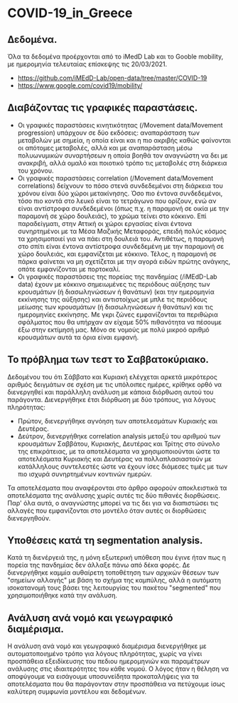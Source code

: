 # COVID-19_in_Greece

## Δεδομένα.
Όλα τα δεδομένα προέρχονται από το iMedD Lab και το Gooble mobility, με ημερομηνία τελευταίας επίσκεψης τις 20/03/2021.
- https://github.com/iMEdD-Lab/open-data/tree/master/COVID-19
- https://www.google.com/covid19/mobility/

## Διαβάζοντας τις γραφικές παραστάσεις.
- Οι γραφικές παραστάσεις κινητικότητας (/Movement data/Movement progression) υπάρχουν σε δύο εκδόσεις: αναπαράσταση των μεταβολών με σημεία, η οποία είναι και η πιο ακριβής καθώς φαίνονται οι απότομες μεταβολές, αλλά και με αναπαράσταση μέσω πολυωνυμικών συναρτήσεων η οποία βοηθά τον αναγνώστη να δει με ανακριβή, αλλά ομαλό και ποιοτικό τρόπο τις μεταβολές στη διάρκεια του χρόνου.
- Οι γραφικές παραστάσεις correlation (/Movement data/Movement correlations) δείχνουν το πόσο στενά συνδεδεμένοι στη διάρκεια του χρόνου είναι δύο χώροι μετακίνησης. Όσο πιο έντονα συνδεδεμένοι, τόσο πιο κοντά στο λευκό είναι το τετράγωνο που ορίζουν, ενώ αν είναι αντίστροφα συνδεδεμένοι (όπως π.χ. η παραμονή σε οικία με την παραμονή σε χώρο δουλειάς), το χρώμα τείνει στο κόκκινο. Επί παραδείγματι, στην Αττική οι χώροι εργασίας είναι έντονα συνηρτημένοι με τα Μέσα Μαζικής Μεταφοράς, επειδή πολύς κόσμος τα χρησιμοποιεί για να πάει στη δουλειά του. Αντιθέτως, η παραμονή στο σπίτι είναι έντονα αντίστροφα συνδεδεμένη με την παραμονή σε χώρο δουλειάς, και εμφανίζεται με κόκκινο. Τέλος, η παραμονή σε πάρκα φαίνεται να μη σχετίζεται με την αγορά ειδών πρώτης ανάγκης, οπότε εμφανίζονται με πορτοκαλί.
- Οι γραφικές παραστάσεις της πορείας της πανδημίας (/iMEdD-Lab data) έχουν με κόκκινο σημειωμένες τις περιόδους αύξησης των κρουσμάτων (ή διασωληνώσεων ή θανάτων) (και την ημερομηνία εκκίνησης της αύξησης) και αντιστοίχως με μπλε τις περιόδους μείωσης των κρουσμάτων (ή διασωληνώσεων ή θανάτων) και τις ημερομηνίες εκκίνησης. Με γκρι ζώνες εμφανίζονται τα περιθώρια σφάλματος που θα υπήρχαν αν είχαμε 50% πιθανότητα να πέσουμε έξω στην εκτίμησή μας. Μόνο σε νομούς με πολύ μικροό αριθμό κρουσμάτων αυτά τα όρια είναι εμφανή.

## Το πρόβλημα των τεστ το Σαββατοκύριακο.
Δεδομένου του ότι Σάββατο και Κυριακή ελέγχεται αρκετά μικρότερος αριθμός δειγμάτων σε σχέση με τις υπόλοιπες ημέρες, κρίθηκε ορθό να διενεργηθεί και παράλληλη ανάλυση με κάποια διόρθωση αυτού του παράγοντα. Διενεργήθηκε έτσι διόρθωση με δύο τρόπους, για λόγους πληρότητας:
- Πρώτον, διενεργήθηκε αγνόηση των αποτελεσμάτων Κυριακής και Δευτέρας.
- Δεύτρον, διενεργήθηκε correlation analysis μεταξύ του αριθμού των κρουσμάτων Σαββάτου, Κυριακής, Δευτέρας και Τρίτης στο σύνολο της επικράτειας, με τα αποτελέσματα να χρησιμοποιούνται ώστε τα αποτελέσματα Κυριακής και Δευτέρας να πολλαπλασιαστούν με κατάλληλους συντελεστές ώστε να έχουν ίσες διάμεσες τιμές με των πιο ισχυρά συνηρτημένων κοντινών ημερών.

Τα αποτελέσματα που αναφέρονται στο άρθρο αφορούν αποκλειστικά τα αποτελέσματα της ανάλυσης χωρίς αυτές τις δύο πιθανές διορθώσεις. Παρ' όλα αυτά, ο αναγνώστης μπορεί να τις δει για να διαπιστώσει τις αλλαγές που εμφανίζονται στο μοντέλο όταν αυτές οι διορθώσεις διενεργηθούν. 

## Υποθέσεις κατά τη segmentation analysis.
Κατά τη διενέργειά της, η μόνη εξωτερική υπόθεση που έγινε ήταν πως η πορεία της πανδημίας δεν άλλαξε πάνω από δέκα φορές. Δε διενεργήθηκε καμμία αυθαίρετη τοποθέτηση των αρχικών θέσεων των "σημείων αλλαγής" με βάση το σχήμα της καμπύλης, αλλά η αυτόματη ισοκατανομή τους βάσει της λειτουργίας του πακέτου "segmented" που χρησιμοποιήθηκε κατά την ανάλυση.

## Ανάλυση ανά νομό και γεωγραφικό διαμέρισμα.
Η ανάλυση ανά νομό και γεωγραφικό διαμέρισμα διενεργήθηκε με αυτοματοποιημένο τρόπο για λόγους πληρότητας, χωρίς να γίνει προσπάθεια εξειδίκευσης του πεδιου ημερομηνιών και παραμέτρων ανάλυσης στις ιδιαιτερότητες του κάθε νομού. Ο λόγος ήταν η θέληση να αποφύγουμε να εισάγουμε υποσυνείδητα προκαταλήψεις για τα αποτελέσματα που θα παράγονταν στην προσπάθεια να πετύχουμε ίσως καλύτερη συμφωνία μοντέλου και δεδομένων.
